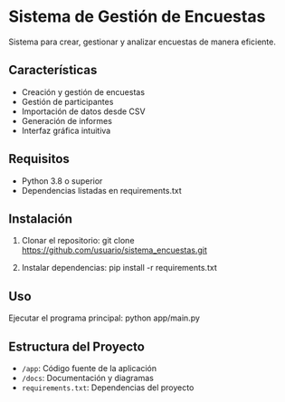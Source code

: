 # Sistema de Gestión de Encuestas

Sistema para crear, gestionar y analizar encuestas de manera eficiente.

## Características

- Creación y gestión de encuestas
- Gestión de participantes
- Importación de datos desde CSV
- Generación de informes
- Interfaz gráfica intuitiva

## Requisitos

- Python 3.8 o superior
- Dependencias listadas en requirements.txt

## Instalación

1. Clonar el repositorio:
git clone https://github.com/usuario/sistema_encuestas.git

2. Instalar dependencias:
pip install -r requirements.txt

## Uso

Ejecutar el programa principal:
python app/main.py


## Estructura del Proyecto

- `/app`: Código fuente de la aplicación
- `/docs`: Documentación y diagramas
- `requirements.txt`: Dependencias del proyecto
